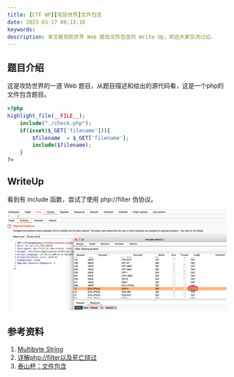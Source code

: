 ```yaml
---
title: [CTF WP][攻防世界]文件包含 
date: 2023-03-17 08:13:16
keywords:
description: 本文是攻防世界 Web 题目文件包含的 Write Up，欢迎大家交流讨论。
---
```


## 题目介绍

这是攻防世界的一道 Web 题目，从题目描述和给出的源代码看，这是一个php的文件包含题目。

```php
<?php
highlight_file(__FILE__);
    include("./check.php");
    if(isset($_GET['filename'])){
        $filename  = $_GET['filename'];
        include($filename);
    }
?>
```

## WriteUp

看到有 include 函数，尝试了使用 php://filter 伪协议。

![image-20230317081611716](ctf-wp-fileinclude/image-20230317081611716.png)

## 参考资料

1. [Multibyte String](https://www.php.net/manual/en/mbstring.supported-encodings.php)
1. [详解php://filter以及死亡绕过](https://blog.csdn.net/woshilnp/article/details/117266628)
1. [泰山杯：文件包含](https://blog.csdn.net/qq_36618918/article/details/128674773)
